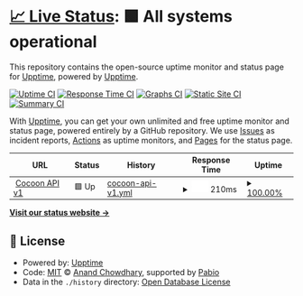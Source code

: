 # [📈 Live Status](https://upptime.github.io/upptime): <!--live status--> **🟩 All systems operational**

This repository contains the open-source uptime monitor and status page for [Upptime](https://upptime.js.org), powered by [Upptime](https://github.com/upptime/upptime).

[![Uptime CI](https://github.com/bpingris/testupptime/workflows/Uptime%20CI/badge.svg)](https://github.com/bpingris/testupptime/actions?query=workflow%3A%22Uptime+CI%22)
[![Response Time CI](https://github.com/bpingris/testupptime/workflows/Response%20Time%20CI/badge.svg)](https://github.com/bpingris/testupptime/actions?query=workflow%3A%22Response+Time+CI%22)
[![Graphs CI](https://github.com/bpingris/testupptime/workflows/Graphs%20CI/badge.svg)](https://github.com/bpingris/testupptime/actions?query=workflow%3A%22Graphs+CI%22)
[![Static Site CI](https://github.com/bpingris/testupptime/workflows/Static%20Site%20CI/badge.svg)](https://github.com/bpingris/testupptime/actions?query=workflow%3A%22Static+Site+CI%22)
[![Summary CI](https://github.com/bpingris/testupptime/workflows/Summary%20CI/badge.svg)](https://github.com/bpingris/testupptime/actions?query=workflow%3A%22Summary+CI%22)

With [Upptime](https://upptime.js.org), you can get your own unlimited and free uptime monitor and status page, powered entirely by a GitHub repository. We use [Issues](https://github.com/upptime/upptime/issues) as incident reports, [Actions](https://github.com/bpingris/testupptime/actions) as uptime monitors, and [Pages](https://upptime.github.io/upptime) for the status page.

<!--start: status pages-->
<!-- This summary is generated by Upptime (https://github.com/upptime/upptime) -->
<!-- Do not edit this manually, your changes will be overwritten -->
<!-- prettier-ignore -->
| URL | Status | History | Response Time | Uptime |
| --- | ------ | ------- | ------------- | ------ |
| <img alt="" src="https://icons.duckduckgo.com/ip3/api.cocoon-space.com.ico" height="13"> [Cocoon API v1](https://api.cocoon-space.com/health) | 🟩 Up | [cocoon-api-v1.yml](https://github.com/bpingris/testupptime/commits/HEAD/history/cocoon-api-v1.yml) | <details><summary><img alt="Response time graph" src="./graphs/cocoon-api-v1/response-time-week.png" height="20"> 210ms</summary><br><a href="https://bpingris.github.io/testupptime/history/cocoon-api-v1"><img alt="Response time 210" src="https://img.shields.io/endpoint?url=https%3A%2F%2Fraw.githubusercontent.com%2Fbpingris%2Ftestupptime%2FHEAD%2Fapi%2Fcocoon-api-v1%2Fresponse-time.json"></a><br><a href="https://bpingris.github.io/testupptime/history/cocoon-api-v1"><img alt="24-hour response time 210" src="https://img.shields.io/endpoint?url=https%3A%2F%2Fraw.githubusercontent.com%2Fbpingris%2Ftestupptime%2FHEAD%2Fapi%2Fcocoon-api-v1%2Fresponse-time-day.json"></a><br><a href="https://bpingris.github.io/testupptime/history/cocoon-api-v1"><img alt="7-day response time 210" src="https://img.shields.io/endpoint?url=https%3A%2F%2Fraw.githubusercontent.com%2Fbpingris%2Ftestupptime%2FHEAD%2Fapi%2Fcocoon-api-v1%2Fresponse-time-week.json"></a><br><a href="https://bpingris.github.io/testupptime/history/cocoon-api-v1"><img alt="30-day response time 210" src="https://img.shields.io/endpoint?url=https%3A%2F%2Fraw.githubusercontent.com%2Fbpingris%2Ftestupptime%2FHEAD%2Fapi%2Fcocoon-api-v1%2Fresponse-time-month.json"></a><br><a href="https://bpingris.github.io/testupptime/history/cocoon-api-v1"><img alt="1-year response time 210" src="https://img.shields.io/endpoint?url=https%3A%2F%2Fraw.githubusercontent.com%2Fbpingris%2Ftestupptime%2FHEAD%2Fapi%2Fcocoon-api-v1%2Fresponse-time-year.json"></a></details> | <details><summary><a href="https://bpingris.github.io/testupptime/history/cocoon-api-v1">100.00%</a></summary><a href="https://bpingris.github.io/testupptime/history/cocoon-api-v1"><img alt="All-time uptime 100.00%" src="https://img.shields.io/endpoint?url=https%3A%2F%2Fraw.githubusercontent.com%2Fbpingris%2Ftestupptime%2FHEAD%2Fapi%2Fcocoon-api-v1%2Fuptime.json"></a><br><a href="https://bpingris.github.io/testupptime/history/cocoon-api-v1"><img alt="24-hour uptime 100.00%" src="https://img.shields.io/endpoint?url=https%3A%2F%2Fraw.githubusercontent.com%2Fbpingris%2Ftestupptime%2FHEAD%2Fapi%2Fcocoon-api-v1%2Fuptime-day.json"></a><br><a href="https://bpingris.github.io/testupptime/history/cocoon-api-v1"><img alt="7-day uptime 100.00%" src="https://img.shields.io/endpoint?url=https%3A%2F%2Fraw.githubusercontent.com%2Fbpingris%2Ftestupptime%2FHEAD%2Fapi%2Fcocoon-api-v1%2Fuptime-week.json"></a><br><a href="https://bpingris.github.io/testupptime/history/cocoon-api-v1"><img alt="30-day uptime 100.00%" src="https://img.shields.io/endpoint?url=https%3A%2F%2Fraw.githubusercontent.com%2Fbpingris%2Ftestupptime%2FHEAD%2Fapi%2Fcocoon-api-v1%2Fuptime-month.json"></a><br><a href="https://bpingris.github.io/testupptime/history/cocoon-api-v1"><img alt="1-year uptime 100.00%" src="https://img.shields.io/endpoint?url=https%3A%2F%2Fraw.githubusercontent.com%2Fbpingris%2Ftestupptime%2FHEAD%2Fapi%2Fcocoon-api-v1%2Fuptime-year.json"></a></details>

<!--end: status pages-->

[**Visit our status website →**](https://upptime.github.io/upptime)

## 📄 License

- Powered by: [Upptime](https://github.com/upptime/upptime)
- Code: [MIT](./LICENSE) © [Anand Chowdhary](https://anandchowdhary.com), supported by [Pabio](https://pabio.com)
- Data in the `./history` directory: [Open Database License](https://opendatacommons.org/licenses/odbl/1-0/)
